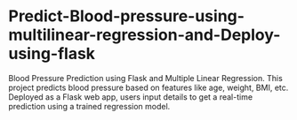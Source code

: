 # Predict-Blood-pressure-using-multilinear-regression-and-Deploy-using-flask
Blood Pressure Prediction using Flask and Multiple Linear Regression. This project predicts blood pressure based on features like age, weight, BMI, etc. Deployed as a Flask web app, users input details to get a real-time prediction using a trained regression model.
